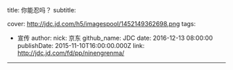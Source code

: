 title: 你能忍吗？
subtitle: 

cover: http://jdc.jd.com/h5/imagespool/1452149362698.png
tags:
  - 宣传
author:
  nick: 京东
  github_name: JDC
date: 2016-12-13 08:00:00
publishDate: 2015-11-10T16:00:00.000Z
link: http://jdc.jd.com/fd/pp/ninengrenma/

---